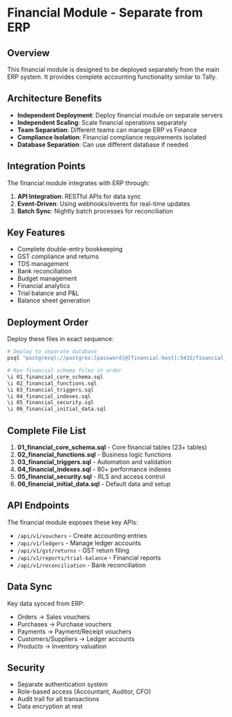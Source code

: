 # Financial Module - Separate from ERP

## Overview
This financial module is designed to be deployed separately from the main ERP system. It provides complete accounting functionality similar to Tally.

## Architecture Benefits
- **Independent Deployment**: Deploy financial module on separate servers
- **Independent Scaling**: Scale financial operations separately
- **Team Separation**: Different teams can manage ERP vs Finance
- **Compliance Isolation**: Financial compliance requirements isolated
- **Database Separation**: Can use different database if needed

## Integration Points
The financial module integrates with ERP through:
1. **API Integration**: RESTful APIs for data sync
2. **Event-Driven**: Using webhooks/events for real-time updates
3. **Batch Sync**: Nightly batch processes for reconciliation

## Key Features
- Complete double-entry bookkeeping
- GST compliance and returns
- TDS management
- Bank reconciliation
- Budget management
- Financial analytics
- Trial balance and P&L
- Balance sheet generation

## Deployment Order

Deploy these files in exact sequence:

```bash
# Deploy to separate database
psql "postgresql://postgres:[password]@[financial-host]:5432/financial_db"

# Run financial schema files in order
\i 01_financial_core_schema.sql
\i 02_financial_functions.sql
\i 03_financial_triggers.sql
\i 04_financial_indexes.sql
\i 05_financial_security.sql
\i 06_financial_initial_data.sql
```

## Complete File List

1. **01_financial_core_schema.sql** - Core financial tables (23+ tables)
2. **02_financial_functions.sql** - Business logic functions
3. **03_financial_triggers.sql** - Automation and validation
4. **04_financial_indexes.sql** - 80+ performance indexes
5. **05_financial_security.sql** - RLS and access control
6. **06_financial_initial_data.sql** - Default data and setup

## API Endpoints
The financial module exposes these key APIs:
- `/api/v1/vouchers` - Create accounting entries
- `/api/v1/ledgers` - Manage ledger accounts
- `/api/v1/gst/returns` - GST return filing
- `/api/v1/reports/trial-balance` - Financial reports
- `/api/v1/reconciliation` - Bank reconciliation

## Data Sync
Key data synced from ERP:
- Orders → Sales vouchers
- Purchases → Purchase vouchers
- Payments → Payment/Receipt vouchers
- Customers/Suppliers → Ledger accounts
- Products → Inventory valuation

## Security
- Separate authentication system
- Role-based access (Accountant, Auditor, CFO)
- Audit trail for all transactions
- Data encryption at rest